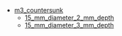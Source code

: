 * [m3_countersunk](m3_countersunk)
  * [15_mm_diameter_2_mm_depth](m3_countersunk/15_mm_diameter_2_mm_depth)
  * [15_mm_diameter_3_mm_depth](m3_countersunk/15_mm_diameter_3_mm_depth)
